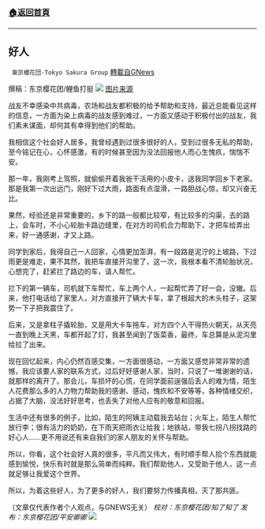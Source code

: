 ###  [:house:返回首頁](https://github.com/ourhimalayas/txt)
---


## 好人
` 東京櫻花団-Tokyo Sakura Group` [轉載自GNews](https://gnews.org/zh-hans/1547098/)

撰稿：东京樱花团/鲤鱼打挺
![](https://assets.gnews.org/wp-content/uploads/2021/09/image-292.png)
[图片来源](https://kknews.cc/society/vkxejkl.html)

战友不幸感染中共病毒，农场和战友都积极的给予帮助和支持，最近总能看见这样的信息，一方面为染上病毒的战友感到难过，一方面又感动于积极付出的战友，我们素未谋面，却何其有幸得到他们的帮助。

我相信这个社会好人居多，我曾经遇到过很多很好的人，受到过很多无私的帮助，至今铭记在心，心怀感激，有的时候甚至因为没法回报他人而心生愧疚，惴惴不安。

那一年，我刚考上驾照，就偷偷开着我爸干活用的小皮卡，送我同学回乡下老家。那是我第一次出远门，刚好下过大雨，路面有点湿滑，一路胆战心惊，却又兴奋无比。

果然，经验还是非常重要的，乡下的路一般都比较窄，有比较多的沟渠，去的路上，会车时，不小心轮胎卡路边缝里，在对方的司机合力帮助下，才把车给弄出来，好一通感谢，才又上路。

同学到家后，我得自己一人回家，心情更加澎湃，有一段路是泥泞的上坡路，下过雨更是难走，果不其然，我把车直接开沟里了，这一次，我根本看不清轮胎状况，心想完了，赶紧拦了路边的车，请人帮忙。

拦下的第一辆车，司机就下车帮忙，车上两个人，一起帮忙弄了好一会，没辙。后来，他打电话给了家里人，对方直接开了辆大卡车，拿了根超大的木头柱子，这架势一下子把我震住了。

后来，又是拿柱子撬轮胎，又是用大卡车拖车，对方四个人干得热火朝天，从天亮一直到晚上天黑，车都开起了灯，我甚至闻到了饭菜香，最终，车总算是从泥沟里给拉了出来。

现在回忆起来，内心仍然百感交集，一方面很感动，一方面又感觉非常非常的遗憾，我应该要人家的联系方式，过后好好感谢人家，当时，只说了一堆谢谢的话，就那样的离开了。那会儿，车损坏的心慌，在同学面前逞强后丢人的难为情，陌生人花费那么多的人力物力帮助我的感谢、感动，愧疚和不安等等，各种情绪交织，占据了大脑，没法好好思考，也丢失了对他人应有的敬意和回报。

生活中还有很多的例子，比如，陌生的阿姨主动载我去站台；火车上，陌生人帮忙放行李；很有活力的奶奶，在下雨天把雨衣让给我；地铁站，带我七拐八拐找路的好心人……更不用说还有来自我们的家人朋友的关怀与帮助。

所以，你看，这个社会好人真的很多，平凡而又伟大，有时顺手帮人拾个东西就能感到愉悦，快乐有时就是那么简单而纯粹。我们帮助他人，又受助于他人，这一点就足够让我爱这个世界。

所以，为着这些好人，为了更多的好人，我们要努力传播真相，灭了那共匪。

（文章仅代表作者个人观点，与GNEWS无关）
*校对：东京樱花团/知了知了
发布：东京樱花团/平安卿卿*
![](https://assets.gnews.org/wp-content/uploads/2021/09/image0-1-18.jpg)
